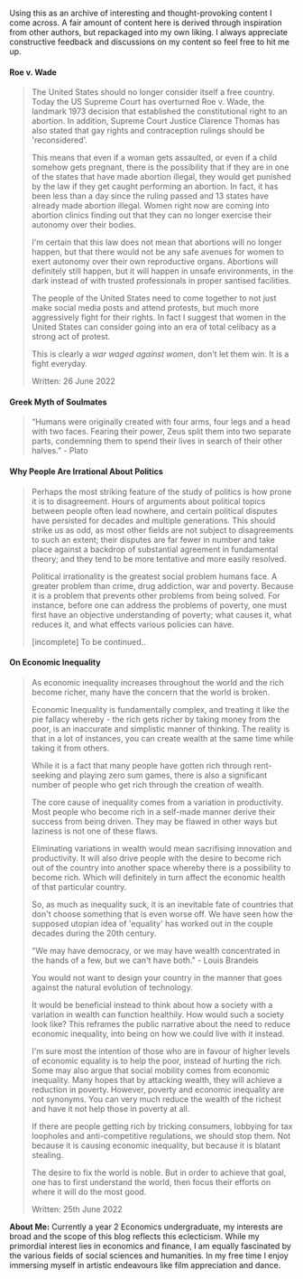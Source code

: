 Using this as an archive of interesting and thought-provoking content I come across. A fair amount of content here is derived through inspiration from other authors, but repackaged into my own liking. I always appreciate constructive feedback and discussions on my content so feel free to hit me up.

#### Roe v. Wade
> The United States should no longer consider itself a free country. Today the US Supreme Court has overturned Roe v. Wade, the landmark 1973 decision that established the constitutional right to an abortion. In addition, Supreme Court Justice Clarence Thomas has also stated that gay rights and contraception rulings should be 'reconsidered'.
>
> This means that even if a woman gets assaulted, or even if a child somehow gets pregnant, there is the possibility that if they are in one of the states that have made abortion illegal, they would get punished by the law if they get caught performing an abortion. In fact, it has been less than a day since the ruling passed and 13 states have already made abortion illegal. Women right now are coming into abortion clinics finding out that they can no longer exercise their autonomy over their bodies.
>
> I'm certain that this law does not mean that abortions will no longer happen, but that there would not be any safe avenues for women to exert autonomy over their own reproductive organs. Abortions will definitely still happen, but it will happen in unsafe environments, in the dark instead of with trusted professionals in proper santised facilities.
>
> The people of the United States need to come together to not just make social media posts and attend protests, but much more aggressively fight for their rights. In fact I suggest that women in the United States can consider going into an era of total celibacy as a strong act of protest.
>
>This is clearly a *war waged against women*, don't let them win. It is a fight everyday.
>
> Written: 26 June 2022


#### Greek Myth of Soulmates
> “Humans were originally created with four arms, four legs and a head with two faces. Fearing their power, Zeus split them into two separate parts, condemning them to spend their lives in search of their other halves.” - Plato

#### Why People Are Irrational About Politics
> Perhaps the most striking feature of the study of politics is how prone it is to disagreement. Hours of arguments about political topics between people often lead nowhere, and certain political disputes have persisted for decades and multiple generations. This should strike us as odd, as most other fields are not subject to disagreements to such an extent; their disputes are far fewer in number and take place against a backdrop of substantial agreement in fundamental theory; and they tend to be more tentative and more easily resolved. 
> 
> Political irrationality is the greatest social problem humans face. A greater problem than crime, drug addiction, war and poverty. Because it is a problem that prevents other problems from being solved. For instance, before one can address the problems of poverty, one must first have an objective understanding of poverty; what causes it, what reduces it, and what effects various policies can have.
>
> [incomplete] To be continued..


#### On Economic Inequality
> As economic inequality increases throughout the world and the rich become richer, many have the concern that the world is broken.
>
> Economic Inequality is fundamentally complex, and treating it like the pie fallacy whereby - the rich gets richer by taking money from the poor, is an inaccurate and simplistic manner of thinking. The reality is that in a lot of instances, you can create wealth at the same time while taking it from others.
>
> While it is a fact that many people have gotten rich through rent-seeking and playing zero sum games, there is also a significant number of people who get rich through the creation of wealth.
>
> The core cause of inequality comes from a variation in productivity. Most people who become rich in a self-made manner derive their success from being driven. They may be flawed in other ways but laziness is not one of these flaws.
>
> Eliminating variations in wealth would mean sacrifising innovation and productivity. It will also drive people with the desire to become rich out of the country into another space whereby there is a possibility to become rich. Which will definitely in turn affect the economic health of that particular country.
>
> So, as much as inequality suck, it is an inevitable fate of countries that don't choose something that is even worse off. We have seen how the supposed utopian idea of 'equality' has worked out in the couple decades during the 20th century.
>
> "We may have democracy, or we may have wealth concentrated in the hands of a few, but we can't have both." - Louis Brandeis
>
> You would not want to design your country in the manner that goes against the natural evolution of technology.
>
> It would be beneficial instead to think about how a society with a variation in wealth can function healthily. How would such a society look like? This reframes the public narrative about the need to reduce economic inequality, into being on how we could live with it instead.
>
> I'm sure most the intention of those who are in favour of higher levels of economic equality is to help the poor, instead of hurting the rich. Some may also argue that social mobility comes from economic inequality. Many hopes that by attacking wealth, they will achieve a reduction in poverty. However, poverty and economic inequality are not synonyms. You can very much reduce the wealth of the richest and have it not help those in poverty at all.
>
> If there are people getting rich by tricking consumers, lobbying for tax loopholes and anti-competitive regulations, we should stop them. Not because it is causing economic inequality, but because it is blatant stealing.
>
> The desire to fix the world is noble. But in order to achieve that goal, one has to first understand the world, then focus their efforts on where it will do the most good.
>
> Written: 25th June 2022

**About Me:** Currently a year 2 Economics undergraduate, my interests are broad and the scope of this blog reflects this eclecticism. While my primordial interest lies in economics and finance, I am equally fascinated by the various fields of social sciences and humanities. In my free time I enjoy immersing myself in artistic endeavours like film appreciation and dance.
